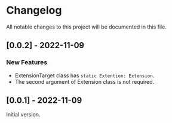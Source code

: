 # Changelog
All notable changes to this project will be documented in this file.

## [0.0.2] - 2022-11-09
### New Features
- ExtensionTarget class has `static Extention: Extension`.
- The second argument of Extension class is not required.

## [0.0.1] - 2022-11-09
Initial version.